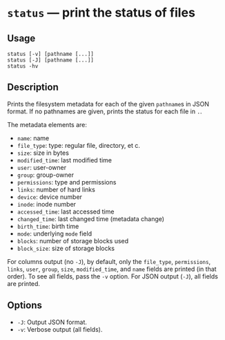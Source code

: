 # `status` — print the status of files

## Usage

```
status [-v] [pathname [...]]
status [-J] [pathname [...]]
status -hv
```

## Description

Prints the filesystem metadata for each of the given `pathname`s in JSON format.
If no pathnames are given, prints the status for each file in `.`.

The metadata elements are:

* `name`: name
* `file_type`: type: regular file, directory, et c.
* `size`: size in bytes
* `modified_time`: last modified time
* `user`: user-owner
* `group`: group-owner
* `permissions`: type and permissions
* `links`: number of hard links
* `device`: device number
* `inode`: inode number
* `accessed_time`: last accessed time
* `changed_time`: last changed time (metadata change)
* `birth_time`: birth time
* `mode`: underlying `mode` field
* `blocks`: number of storage blocks used
* `block_size`: size of storage blocks

For columns output (no `-J`), by default, only the `file_type`, `permissions`,
`links`, `user`, `group`, `size`, `modified_time`, and `name` fields are printed
(in that order). To see all fields, pass the `-v` option. For JSON output
(`-J`), all fields are printed.

## Options

* `-J`: Output JSON format.
* `-v`: Verbose output (all fields).
